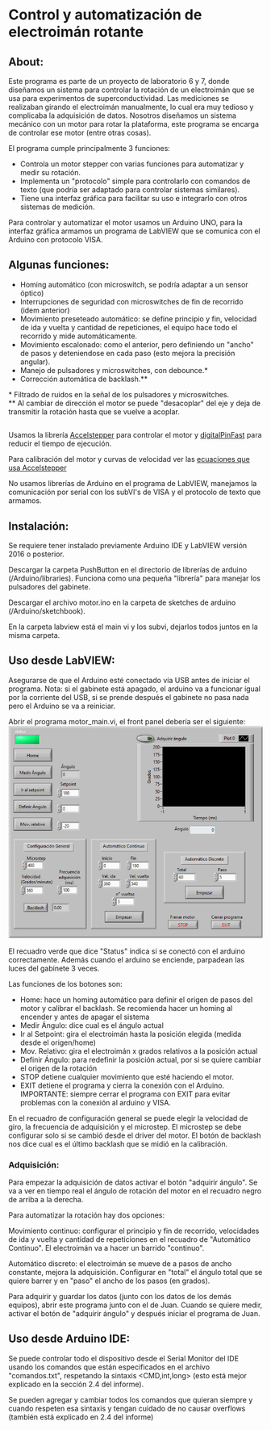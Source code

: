 # Control y automatización de electroimán rotante

## About:

Este programa es parte de un proyecto de laboratorio 6 y 7, donde diseñamos un sistema para controlar la rotación de un electroimán que se usa para experimentos de superconductividad. 
Las mediciones se realizaban girando el electroimán manualmente, lo cual era muy tedioso y complicaba la adquisición de datos.
Nosotros diseñamos un sistema mecánico con un motor para rotar la plataforma, este programa se encarga de controlar ese motor (entre otras cosas).

El programa cumple principalmente 3 funciones:
- Controla un motor stepper con varias funciones para automatizar y medir su rotación.
- Implementa un "protocolo" simple para controlarlo con comandos de texto (que podría ser adaptado para controlar sistemas similares).
- Tiene una interfaz gráfica para facilitar su uso e integrarlo con otros sistemas de medición.

Para controlar y automatizar el motor usamos un Arduino UNO, para la interfaz gráfica armamos un programa de LabVIEW que se comunica con el Arduino con protocolo VISA.

## Algunas funciones:
* Homing automático (con microswitch, se podría adaptar a un sensor óptico)
* Interrupciones de seguridad con microswitches de fin de recorrido (idem anterior)
* Movimiento preseteado automático: se define principio y fin, velocidad de ida y vuelta y cantidad de repeticiones, el equipo hace todo el recorrido y mide automáticamente.
* Movimiento escalonado: como el anterior, pero definiendo un "ancho" de pasos y deteniendose en cada paso (esto mejora la precisión angular).
* Manejo de pulsadores y microswitches, con debounce.*
* Corrección automática de backlash.**

\* Filtrado de ruidos en la señal de los pulsadores y microswitches.\
\** Al cambiar de dirección el motor se puede "desacoplar" del eje y deja de transmitir la rotación hasta que se vuelve a acoplar.

##

Usamos la librería [Accelstepper](https://www.airspayce.com/mikem/arduino/AccelStepper/) para controlar el motor y [digitalPinFast](https://github.com/TheFidax/digitalPinFast) para reducir el tiempo de ejecución.

Para calibración del motor y curvas de velocidad ver las [ecuaciones que usa Accelstepper](https://www.embedded.com/generate-stepper-motor-speed-profiles-in-real-time/)

No usamos librerías de Arduino en el programa de LabVIEW, manejamos la comunicación por serial con los subVI's de VISA y el protocolo de texto que armamos.


## Instalación:
Se requiere tener instalado previamente Arduino IDE y LabVIEW versión 2016 o posterior.

Descargar la carpeta PushButton en el directorio de librerías de arduino (/Arduino/libraries). Funciona como una pequeña "librería" para manejar los pulsadores del gabinete. 

Descargar el archivo motor.ino en la carpeta de sketches de arduino (/Arduino/sketchbook).

En la carpeta labview está el main vi y los subvi, dejarlos todos juntos en la misma carpeta.

## Uso desde LabVIEW:
Asegurarse de que el Arduino esté conectado vía USB antes de iniciar el programa. Nota: si el gabinete está apagado, el arduino va a funcionar igual por la corriente del USB, si se prende después el gabinete no pasa nada pero el Arduino se va a reiniciar.

Abrir el programa motor_main.vi, el front panel debería ser el siguiente:
![front panel](front_panel.PNG?raw=true "Title")

El recuadro verde que dice "Status" indica si se conectó con el arduino correctamente. Además cuando el arduino se enciende, parpadean las luces del gabinete 3 veces.

Las funciones de los botones son:

* Home: hace un homing automático para definir el origen de pasos del motor y calibrar el backlash. Se recomienda hacer un homing al encender y antes de apagar el sistema
* Medir Ángulo: dice cual es el ángulo actual
* Ir al Setpoint: gira el electroimán hasta la posición elegida (medida desde el origen/home)
* Mov. Relativo: gira el electroimán x grados relativos a la posición actual
* Definir Ángulo: para redefinir la posición actual, por si se quiere cambiar el origen de la rotación
* STOP detiene cualquier movimiento que esté haciendo el motor.
* EXIT detiene el programa y cierra la conexión con el Arduino. IMPORTANTE: siempre cerrar el programa con EXIT para evitar problemas con la conexión al arduino y VISA.

En el recuadro de configuración general se puede elegir la velocidad de giro, la frecuencia de adquisición y el microstep. El microstep se debe configurar solo si se cambió desde el driver del motor. El botón de backlash nos dice cual es el último backlash que se midió en la calibración.

### Adquisición:
Para empezar la adquisición de datos activar el botón "adquirir ángulo". Se va a ver en tiempo real el ángulo de rotación del motor en el recuadro negro de arriba a la derecha. 

Para automatizar la rotación hay dos opciones:

Movimiento continuo: configurar el principio y fin de recorrido, velocidades de ida y vuelta y cantidad de repeticiones en el recuadro de "Automático Continuo". El electroimán va a hacer un barrido "continuo".

Automático discreto: el electroimán se mueve de a pasos de ancho constante, mejora la adquisición. Configurar en "total" el ángulo total que se quiere barrer y en "paso" el ancho de los pasos (en grados).

Para adquirir y guardar los datos (junto con los datos de los demás equipos), abrir este programa junto con el de Juan. Cuando se quiere medir, activar el botón de "adquirir ángulo" y después iniciar el programa de Juan.

## Uso desde Arduino IDE:
Se puede controlar todo el dispositivo desde el Serial Monitor del IDE usando los comandos que están especificados en el archivo "comandos.txt", respetando la sintaxis <CMD,int,long> (esto está mejor explicado en la sección 2.4 del informe).

Se pueden agregar y cambiar todos los comandos que quieran siempre y cuando respeten esa sintaxis y tengan cuidado de no causar overflows (también está explicado en 2.4 del informe)
